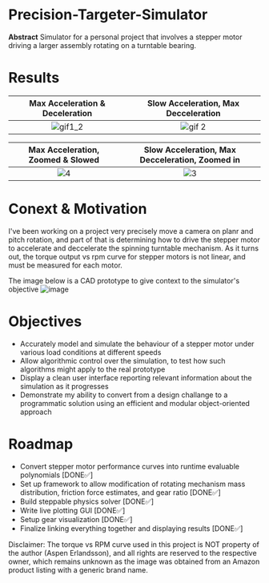 # Precision-Targeter-Simulator
**Abstract**
Simulator for a personal project that involves a stepper motor driving a larger assembly rotating on a turntable bearing.

# **Results**
Max Acceleration & Deceleration  |  Slow Acceleration, Max Decceleration
:-------------------------:|:-------------------------:
![gif1_2](https://github.com/xzips/Precision-Targeter-Simulator/assets/114827498/c9ab960f-3ade-42e8-b887-ea274d5854ec) |  ![gif 2](https://github.com/xzips/Precision-Targeter-Simulator/assets/114827498/9fbc59d6-e2ab-41f6-b8b4-6821c343fe1e)

Max Acceleration, Zoomed & Slowed  |  Slow Acceleration, Max Decceleration, Zoomed in
:-------------------------:|:-------------------------:
![4](https://github.com/xzips/Precision-Targeter-Simulator/assets/114827498/76fafce8-db93-447c-9f51-6600c923bfb6) | ![3](https://github.com/xzips/Precision-Targeter-Simulator/assets/114827498/266da83e-c97a-4f17-b49d-175cfe1440d4)

# **Conext & Motivation**

I've been working on a project very precisely move a camera on planr and pitch rotation, and part of that is determining how to drive the stepper motor to accelerate and deccelerate the spinning turntable mechanism. As it turns out, the torque output vs rpm curve for stepper motors is not linear, and must be measured for each motor. 



The image below is a CAD prototype to give context to the simulator's objective 
![image](https://github.com/xzips/Precision-Targeter-Simulator/assets/114827498/0a5f3225-865d-48bb-83a7-0d672e55b4a9)

# **Objectives**
- Accurately model and simulate the behaviour of a stepper motor under various load conditions at different speeds
- Allow algorithmic control over the simulation, to test how such algorithms might apply to the real prototype
- Display a clean user interface reporting relevant information about the simulation as it progresses
- Demonstrate my ability to convert from a design challange to a programmatic solution using an efficient and modular object-oriented approach


# **Roadmap**
- Convert stepper motor performance curves into runtime evaluable polynomials [DONE✅]
- Set up framework to allow modification of rotating mechanism mass distribution, friction force estimates, and gear ratio [DONE✅]
- Build steppable physics solver [DONE✅]
- Write live plotting GUI [DONE✅]
- Setup gear visualization [DONE✅]
- Finalize linking everything together and displaying results [DONE✅]


Disclaimer: The torque vs RPM curve used in this project is NOT property of the author (Aspen Erlandsson), and all rights are reserved to the respective owner, which remains unknown as the image was obtained from an Amazon product listing with a generic brand name.
